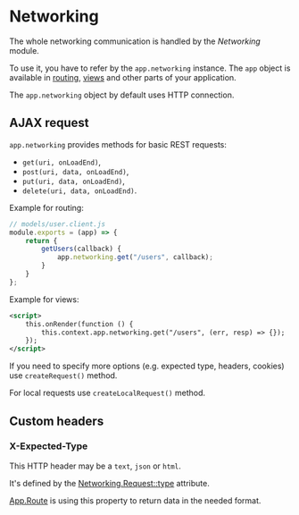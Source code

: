 # Networking

The whole networking communication is handled by the *Networking* module.

To use it, you have to refer by the `app.networking` instance. The `app` object is available in [routing](/routing.html), [views](/views.html) and other parts of your application.

The `app.networking` object by default uses HTTP connection.

## AJAX request

`app.networking` provides methods for basic REST requests:
- `get(uri, onLoadEnd)`,
- `post(uri, data, onLoadEnd)`,
- `put(uri, data, onLoadEnd)`,
- `delete(uri, data, onLoadEnd)`.

Example for routing:

```javascript
// models/user.client.js
module.exports = (app) => {
    return {
        getUsers(callback) {
            app.networking.get("/users", callback);
        }
    }
};
```

Example for views:

```xml
<script>
    this.onRender(function () {
        this.context.app.networking.get("/users", (err, resp) => {});
    });
</script>
```

If you need to specify more options (e.g. expected type, headers, cookies) use `createRequest()` method.

For local requests use `createLocalRequest()` method.

## Custom headers

### X-Expected-Type

This HTTP header may be a `text`, `json` or `html`.

It's defined by the [Networking.Request::type](/api/networking-request.html#type) attribute.

[App.Route](/api/app-route.html) is using this property to return data in the needed format.
